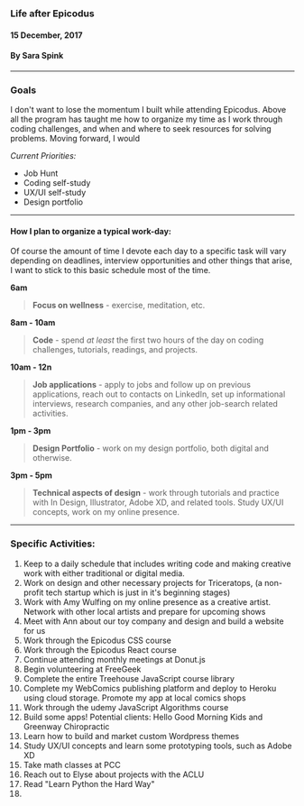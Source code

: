 ### Life after Epicodus
#### 15 December, 2017
#### By Sara Spink
*************

### Goals
I don't want to lose the momentum I built while attending Epicodus. Above all the program has taught me how to organize my time as I work through coding challenges, and when and where to seek resources for solving problems. Moving forward, I would

_Current Priorities:_
- Job Hunt
- Coding self-study
- UX/UI self-study
- Design portfolio

***************************
#### How I plan to organize a typical work-day:

Of course the amount of time I devote each day to a specific task will vary depending on deadlines, interview opportunities and other things that arise, I want to stick to this basic schedule most of the time.

**6am**

> **Focus on wellness** - exercise, meditation, etc.

**8am - 10am**

> **Code** - spend _at least_ the first two hours of the day on coding challenges, tutorials, readings, and projects.

**10am - 12n**

> **Job applications** - apply to jobs and follow up on previous applications, reach out to contacts on LinkedIn, set up informational interviews, research companies, and any other job-search related activities.

**1pm - 3pm**

> **Design Portfolio** - work on my design portfolio, both digital and otherwise.

**3pm - 5pm**

> **Technical aspects of design** - work through tutorials and practice with In Design, Illustrator, Adobe XD, and related tools. Study UX/UI concepts, work on my online presence.

**************************

### Specific Activities:
1. Keep to a daily schedule that includes writing code and making creative work with either traditional or digital media.
2. Work on design and other necessary projects for Triceratops, (a non-profit tech startup which is just in it's beginning stages)
3. Work with Amy Wulfing on my online presence as a creative artist. Network with other local artists and prepare for upcoming shows
4. Meet with Ann about our toy company and design and build a website for us
5. Work through the Epicodus CSS course
6. Work through the Epicodus React course
7. Continue attending monthly meetings at Donut.js
8. Begin volunteering at FreeGeek
9. Complete the entire Treehouse JavaScript course library
10. Complete my WebComics publishing platform and deploy to Heroku using cloud storage. Promote my app at local comics shops
11. Work through the udemy JavaScript Algorithms course
12. Build some apps! Potential clients: Hello Good Morning Kids and Greenway Chiropractic
13. Learn how to build and market custom Wordpress themes
14. Study UX/UI concepts and learn some prototyping tools, such as Adobe XD
15. Take math classes at PCC
16. Reach out to Elyse about projects with the ACLU
17. Read "Learn Python the Hard Way"
18.
